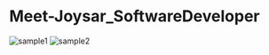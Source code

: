 # Meet-Joysar_SoftwareDeveloper
![sample1](https://user-images.githubusercontent.com/99729760/192115233-cbce668d-a869-4a4e-840d-97838d0f8b24.png)
![sample2](https://user-images.githubusercontent.com/99729760/192115237-03c0ec7c-e86b-4c33-8c3c-895c08f7036e.png)
